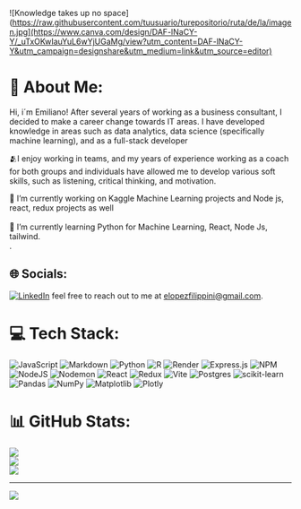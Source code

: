 ![Knowledge takes up no space](https://raw.githubusercontent.com/tuusuario/turepositorio/ruta/de/la/imagen.jpg](https://www.canva.com/design/DAF-lNaCY-Y/_uTxOKwIauYuL6wYjUGaMg/view?utm_content=DAF-lNaCY-Y&utm_campaign=designshare&utm_medium=link&utm_source=editor)
# 💫 About Me:
Hi, i´m Emiliano!
After several years of working as a business consultant, I decided to make a career change towards IT areas. I have developed knowledge in areas such as data analytics, data science (specifically machine learning), and as a full-stack developer

🫂I enjoy working in teams, and my years of experience working as a coach for both groups and individuals have allowed me to develop various soft skills, such as listening, critical thinking, and motivation.

🔭 I’m currently working on Kaggle Machine Learning projects and Node js, react, redux projects as well<br><br>
🌱 I’m currently learning Python for Machine Learning, React, Node Js, tailwind.<br>
.

## 🌐 Socials:
[![LinkedIn](https://img.shields.io/badge/LinkedIn-%230077B5.svg?logo=linkedin&logoColor=white)](https://linkedin.com/in/https://www.linkedin.com/in/emiliano-lopez-filippini-47510138/) 
feel free to reach out to me at elopezfilippini@gmail.com.

# 💻 Tech Stack:
![JavaScript](https://img.shields.io/badge/javascript-%23323330.svg?style=for-the-badge&logo=javascript&logoColor=%23F7DF1E) ![Markdown](https://img.shields.io/badge/markdown-%23000000.svg?style=for-the-badge&logo=markdown&logoColor=white) ![Python](https://img.shields.io/badge/python-3670A0?style=for-the-badge&logo=python&logoColor=ffdd54) ![R](https://img.shields.io/badge/r-%23276DC3.svg?style=for-the-badge&logo=r&logoColor=white) ![Render](https://img.shields.io/badge/Render-%46E3B7.svg?style=for-the-badge&logo=render&logoColor=white) ![Express.js](https://img.shields.io/badge/express.js-%23404d59.svg?style=for-the-badge&logo=express&logoColor=%2361DAFB) ![NPM](https://img.shields.io/badge/NPM-%23CB3837.svg?style=for-the-badge&logo=npm&logoColor=white) ![NodeJS](https://img.shields.io/badge/node.js-6DA55F?style=for-the-badge&logo=node.js&logoColor=white) ![Nodemon](https://img.shields.io/badge/NODEMON-%23323330.svg?style=for-the-badge&logo=nodemon&logoColor=%BBDEAD) ![React](https://img.shields.io/badge/react-%2320232a.svg?style=for-the-badge&logo=react&logoColor=%2361DAFB) ![Redux](https://img.shields.io/badge/redux-%23593d88.svg?style=for-the-badge&logo=redux&logoColor=white) ![Vite](https://img.shields.io/badge/vite-%23646CFF.svg?style=for-the-badge&logo=vite&logoColor=white) ![Postgres](https://img.shields.io/badge/postgres-%23316192.svg?style=for-the-badge&logo=postgresql&logoColor=white) ![scikit-learn](https://img.shields.io/badge/scikit--learn-%23F7931E.svg?style=for-the-badge&logo=scikit-learn&logoColor=white) ![Pandas](https://img.shields.io/badge/pandas-%23150458.svg?style=for-the-badge&logo=pandas&logoColor=white) ![NumPy](https://img.shields.io/badge/numpy-%23013243.svg?style=for-the-badge&logo=numpy&logoColor=white) ![Matplotlib](https://img.shields.io/badge/Matplotlib-%23ffffff.svg?style=for-the-badge&logo=Matplotlib&logoColor=black) ![Plotly](https://img.shields.io/badge/Plotly-%233F4F75.svg?style=for-the-badge&logo=plotly&logoColor=white)
# 📊 GitHub Stats:
![](https://github-readme-stats.vercel.app/api?username=elopezfilippini&theme=dark&hide_border=false&include_all_commits=false&count_private=false)<br/>
![](https://github-readme-streak-stats.herokuapp.com/?user=elopezfilippini&theme=dark&hide_border=false)<br/>
![](https://github-readme-stats.vercel.app/api/top-langs/?username=elopezfilippini&theme=dark&hide_border=false&include_all_commits=false&count_private=false&layout=compact)

---
[![](https://visitcount.itsvg.in/api?id=elopezfilippini&icon=0&color=0)](https://visitcount.itsvg.in)

<!-- Proudly created with GPRM ( https://gprm.itsvg.in ) -->

